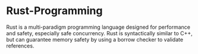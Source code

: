 # Rust-Programming
Rust is a multi-paradigm programming language designed for performance and safety, especially safe concurrency. Rust is syntactically similar to C++, but can guarantee memory safety by using a borrow checker to validate references.
